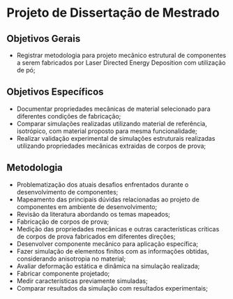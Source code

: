 # Projeto de Dissertação de Mestrado

## Objetivos Gerais
- Registrar metodologia para projeto mecânico estrutural de componentes a serem fabricados por Laser Directed Energy Deposition com utilização de pó;

## Objetivos Específicos
- Documentar propriedades mecânicas de material selecionado para diferentes condições de fabricação;
- Comparar simulações realizadas utilizando material de referência, isotrópico, com material proposto para mesma funcionalidade;
- Realizar validação experimental de simulações estruturais realizadas utilizando propriedades mecânicas extraidas de corpos de prova;

## Metodologia
- Problematização dos atuais desafios enfrentados durante o desenvolvimento de componentes;
- Mapeamento das principais dúvidas relacionadas ao projeto de componentes em ambiente de desenvolvimento;
- Revisão da literatura abordando os temas mapeados;
- Fabricação de corpos de prova;
- Medição das propriedades mecânicas e outras características críticas de corpos de prova fabricados em diferentes direções;
- Desenvolver componente mecânico para aplicação específica;
- Fazer simulação de elementos finitos com as informações obtidas, considerando anisotropia no material;
- Avaliar deformação estática e dinâmica na simulação realizada;
- Fabricar componente projetado;
- Medir características previamente simuladas;
- Comparar resultados da simulação com resultados experimentais;
